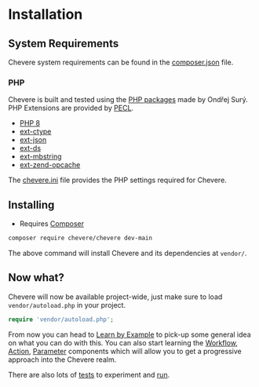# Installation

## System Requirements

Chevere system requirements can be found in the [composer.json](https://github.com/chevere/chevere/blob/main/composer.json) file.

### PHP

Chevere is built and tested using the [PHP packages](https://deb.sury.org/) made by Ondřej Surý. PHP Extensions are provided by [PECL](https://pecl.php.net/).

* [PHP 8](https://www.php.net/releases/8.0)
* [ext-ctype](https://www.php.net/ctype)
* [ext-json](https://www.php.net/json)
* [ext-ds](https://www.php.net/ds)
* [ext-mbstring](https://www.php.net/mbstring)
* [ext-zend-opcache](https://www.php.net/opcache)

The [chevere.ini](https://github.com/chevere/chevere/blob/main/chevere.ini) file provides the PHP settings required for Chevere.

## Installing

* Requires [Composer](https://getcomposer.org/)

```sh
composer require chevere/chevere dev-main
```

The above command will install Chevere and its dependencies at `vendor/`.

## Now what?

Chevere will now be available project-wide, just make sure to load `vendor/autoload.php` in your project.

```php
require 'vendor/autoload.php';
```

From now you can head to [Learn by Example](./learn-by-example.md) to pick-up some general idea on what you can do with this. You can also start learning the [Workflow](../components/Workflow.md), [Action](../components/Action.md), [Parameter](../components/Parameter.md) components which will allow you to get a progressive approach into the Chevere realm.

There are also lots of [tests](https://github.com/chevere/chevere/tree/main/tests) to experiment and [run](../architecture/development/workspace.md#running-tests).
